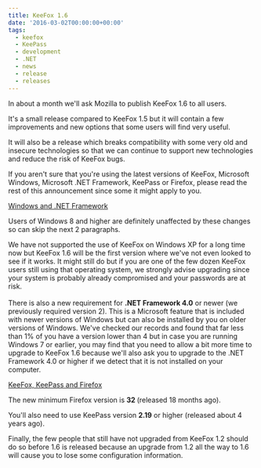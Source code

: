 ```yaml
---
title: KeeFox 1.6
date: '2016-03-02T00:00:00+00:00'
tags:
  - keefox
  - KeePass
  - development
  - .NET
  - news
  - release
  - releases
---
```

<div><div><p>In about a month we'll ask Mozilla to publish KeeFox 1.6 to all users.</p></div><p>It's a small release compared to KeeFox 1.5 but it will contain a few improvements and new options that some users will find very useful.</p></div><p>It will also be a release which breaks compatibility with some very old and insecure technologies so that we can continue to support new technologies and reduce the risk of KeeFox bugs.
</p>
<p>If you aren't sure that you're using the latest versions of KeeFox, Microsoft Windows, Microsoft .NET Framework, KeePass or Firefox, please read the rest of this announcement since some it might apply to you.</p></div><div><p><span style="text-decoration: underline;">Windows and .NET Framework</span>
</p>
<p>Users of Windows 8 and higher are definitely unaffected by these changes so can skip the next 2 paragraphs.</p></div><p>We have not supported the use of KeeFox on Windows XP for a long time now but KeeFox 1.6 will be the first version where we've not even looked to see if it works. It might still do but if you are one of the few dozen KeeFox users still using that operating system, we strongly advise upgrading since your system is probably already compromised and your passwords are at risk.<br><br>There is also a new requirement for <span style="font-weight: bold;">.NET Framework 4.0</span> or newer (we previously required version 2). This is a Microsoft feature that is included with newer versions of Windows but can also be installed by you on older versions of Windows. We've checked our records and found that far less than 1% of you have a version lower than 4 but in case you are running Windows 7 or earlier, you may find that you need to allow a bit more time to upgrade to KeeFox 1.6 because we'll also ask you to upgrade to the .NET Framework 4.0 or higher if we detect that it is not installed on your computer.
</p>
<p><span style="text-decoration: underline;">KeeFox, KeePass and Firefox</span></p><div><div><p>The new minimum Firefox version is <span style="font-weight: bold;"> 32 </span>(released 18 months ago).</p></div><div><p>You'll also need to use KeePass version <span style="font-weight: bold;">2.19</span> or higher (released about 4 years ago).</p></div><div></div><div><p>Finally, the few people that still have not upgraded from KeeFox 1.2 should do so before 1.6 is released because an upgrade from 1.2 all the way to 1.6 will cause you to lose some configuration information.</p></div>
